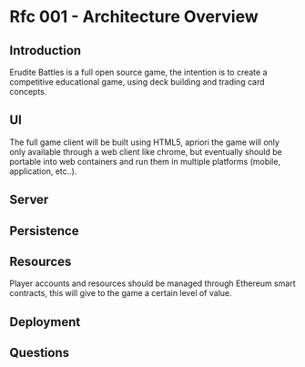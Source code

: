 # Rfc 001 - Architecture Overview

## Introduction

Erudite Battles is a full open source game, the intention is to create a competitive educational game, using deck building and trading card concepts.

## UI

The full game client will be built using HTML5, apriori the game will only only available through a web client like chrome, but eventually should be portable into web containers and run them in multiple platforms (mobile, application, etc..).

## Server

## Persistence

## Resources

Player accounts and resources should be managed through Ethereum smart contracts, this will give to the game a certain level of value.

## Deployment

## Questions
